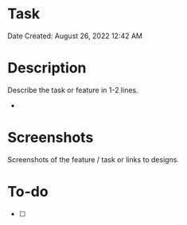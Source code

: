 # Task

Date Created: August 26, 2022 12:42 AM

# Description

Describe the task or feature in 1-2 lines. 

- 

# Screenshots

Screenshots of the feature / task or links to designs.

# To-do

- [ ]